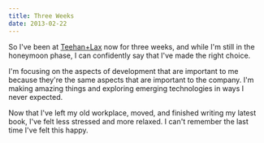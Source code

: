 ```yaml
---
title: Three Weeks
date: 2013-02-22
---
```


So I've been at [Teehan+Lax](http://www.teehanlax.com) now for three weeks, and while I'm still in the honeymoon phase, I can confidently say that I've made the right choice.

I'm focusing on the aspects of development that are important to me because they're the same aspects that are important to the company. I'm making amazing things and exploring emerging technologies in ways I never expected.

Now that I've left my old workplace, moved, and finished writing my latest book, I've felt less stressed and more relaxed. I can't remember the last time I've felt this happy.
